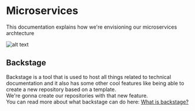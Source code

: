 # Microservices

This documentation explains how we're envisioning our microservices archtecture

![alt text](../Microservices.drawio.png)

## Backstage

Backstage is a tool that is used to host all things related to technical documentation and it also has some other cool features like being able to create a new repository based on a template.  
We're gonna create our repositories with that new feature.  
You can read more about what backstage can do here: [What is backstage?](https://backstage.io/docs/overview/what-is-backstage)

### 
